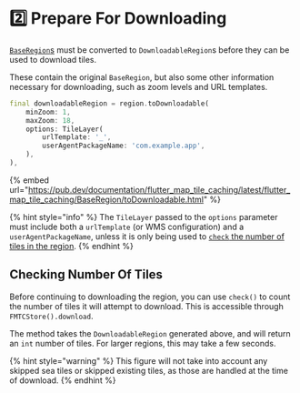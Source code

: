 # 2️⃣ Prepare For Downloading

[`BaseRegion`s](regions.md) must be converted to `DownloadableRegion`s before they can be used to download tiles.

These contain the original `BaseRegion`, but also some other information necessary for downloading, such as zoom levels and URL templates.

```dart
final downloadableRegion = region.toDownloadable(
    minZoom: 1,
    maxZoom: 18,
    options: TileLayer(
        urlTemplate: '_',
        userAgentPackageName: 'com.example.app',
    ),
),
```

{% embed url="https://pub.dev/documentation/flutter_map_tile_caching/latest/flutter_map_tile_caching/BaseRegion/toDownloadable.html" %}

{% hint style="info" %}
The `TileLayer` passed to the `options` parameter must include both a `urlTemplate` (or WMS configuration) and a `userAgentPackageName`, unless it is only being used to [`check` the number of tiles in the region](prepare.md#checking-number-of-tiles).
{% endhint %}

## Checking Number Of Tiles

Before continuing to downloading the region, you can use `check()` to count the number of tiles it will attempt to download. This is accessible through `FMTCStore().download`.

The method takes the `DownloadableRegion` generated above, and will return an `int` number of tiles. For larger regions, this may take a few seconds.

{% hint style="warning" %}
This figure will not take into account any skipped sea tiles or skipped existing tiles, as those are handled at the time of download.
{% endhint %}
